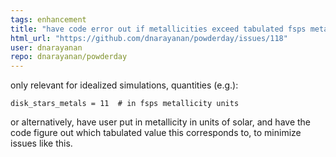 ```yaml
---
tags: enhancement
title: "have code error out if metallicities exceed tabulated fsps metallcities"
html_url: "https://github.com/dnarayanan/powderday/issues/118"
user: dnarayanan
repo: dnarayanan/powderday
---
```


only relevant for idealized simulations, quantities (e.g.):

```disk_stars_metals = 11  # in fsps metallicity units```

or alternatively, have user put in metallicity in units of solar, and have the code figure out which tabulated value this corresponds to, to minimize issues like this. 